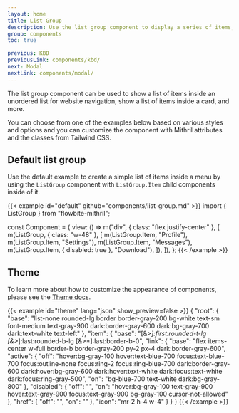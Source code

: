```yaml
---
layout: home
title: List Group
description: Use the list group component to display a series of items, buttons or links inside a single element
group: components
toc: true

previous: KBD
previousLink: components/kbd/
next: Modal
nextLink: components/modal/
---
```


The list group component can be used to show a list of items inside an unordered list for website navigation, show a list of items inside a card, and more.

You can choose from one of the examples below based on various styles and options and you can customize the component with Mithril attributes and the classes from Tailwind CSS.

## Default list group

Use the default example to create a simple list of items inside a menu by using the `ListGroup` component with `ListGroup.Item` child components inside of it.

{{< example id="default" github="components/list-group.md" >}}
import { ListGroup } from "flowbite-mithril";

const Component = {
  view: () =>
    m("div", { class: "flex justify-center" }, [
      m(ListGroup, { class: "w-48" }, [
        m(ListGroup.Item, "Profile"),
        m(ListGroup.Item, "Settings"),
        m(ListGroup.Item, "Messages"),
        m(ListGroup.Item, { disabled: true }, "Download"),
      ]),
    ]),
};
{{< /example >}}

## Theme

To learn more about how to customize the appearance of components, please see the [Theme docs](https://alexferl.github.io/flowbite-mithril/customize/theme/).

{{< example id="theme" lang="json" show_preview=false >}}
{
  "root": {
    "base": "list-none rounded-lg border border-gray-200 bg-white text-sm font-medium text-gray-900 dark:border-gray-600 dark:bg-gray-700 dark:text-white text-left"
  },
  "item": {
    "base": "[&>*]:first:rounded-t-lg [&>*]:last:rounded-b-lg [&>*]:last:border-b-0",
    "link": {
      "base": "flex items-center w-full border-b border-gray-200 py-2 px-4 dark:border-gray-600",
      "active": {
        "off": "hover:bg-gray-100 hover:text-blue-700 focus:text-blue-700 focus:outline-none focus:ring-2 focus:ring-blue-700 dark:border-gray-600 dark:hover:bg-gray-600 dark:hover:text-white dark:focus:text-white dark:focus:ring-gray-500",
        "on": "bg-blue-700 text-white dark:bg-gray-800"
      },
      "disabled": {
        "off": "",
        "on": "hover:bg-gray-100 text-gray-900 hover:text-gray-900 focus:text-gray-900 bg-gray-100 cursor-not-allowed"
      },
      "href": {
        "off": "",
        "on": ""
      },
      "icon": "mr-2 h-4 w-4"
    }
  }
}
{{< /example >}}
